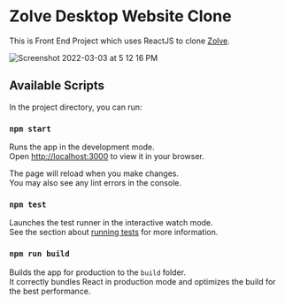 # Zolve Desktop Website Clone

This is Front End Project which uses ReactJS to clone [Zolve](https://zolve.com/).

![Screenshot 2022-03-03 at 5 12 16 PM](https://user-images.githubusercontent.com/47267731/156558202-ad860e71-8f58-424d-abbb-66ab96d31725.png)


## Available Scripts

In the project directory, you can run:

### `npm start`

Runs the app in the development mode.\
Open [http://localhost:3000](http://localhost:3000) to view it in your browser.

The page will reload when you make changes.\
You may also see any lint errors in the console.

### `npm test`

Launches the test runner in the interactive watch mode.\
See the section about [running tests](https://facebook.github.io/create-react-app/docs/running-tests) for more information.

### `npm run build`

Builds the app for production to the `build` folder.\
It correctly bundles React in production mode and optimizes the build for the best performance.

